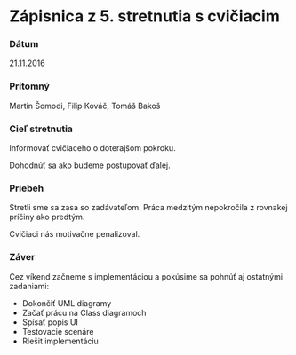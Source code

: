 # Zápisnica z 5. stretnutia s cvičiacim

### Dátum
21.11.2016

### Prítomný
Martin Šomodi, Filip Kováč, Tomáš Bakoš

### Cieľ stretnutia
Informovať cvičiaceho o doterajšom pokroku. 

Dohodnúť sa ako budeme postupovať ďalej.

### Priebeh
Stretli sme sa zasa so zadávateľom. Práca medzitým nepokročila z rovnakej príčiny ako predtým.

Cvičiaci nás motivačne penalizoval.


### Záver
Cez víkend začneme s implementáciou a pokúsime sa pohnúť aj ostatnými zadaniami:

<ul>
<li>Dokončiť UML diagramy</li>
<li>Začať prácu na Class diagramoch</li>
<li>Spísať popis UI</li>
<li>Testovacie scenáre</li>
<li>Riešit implementáciu</li>
</ul>

